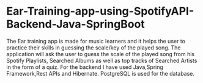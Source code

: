 # Ear-Training-app-using-SpotifyAPI-Backend-Java-SpringBoot

The Ear training app is made for music learners and it helps the user to practice their skills in guessing the scale/key of the played song.
The application will ask the user to guess the scale of the played song from his Spotify Playlists, Searched Albums as well as top tracks of Searched Artists in the form of a quiz.
For the backend I have used Java,Spring Framework,Rest APIs and Hibernate.
PostgreSQL is used for the database.
